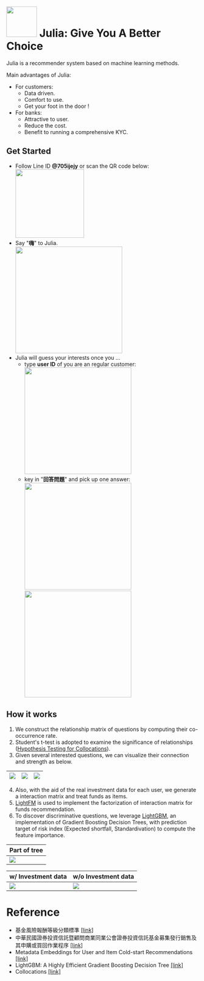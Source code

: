 <img src="https://github.com/thtang/Fintech-Text-Mining-and-Machine-Learning/blob/master/final/visualization/logo2.png" width=80> Julia: Give You A Better Choice
===========
Julia is a recommender system based on machine learning methods.

Main advantages of Julia:
* For customers:
  - Data driven.
  - Comfort to use.
  - Get your foot in the door !
* For banks:
  - Attractive to user.
  - Reduce the cost.
  - Benefit to running a comprehensive KYC.

## Get Started
* Follow Line ID <b>@705ijejy</b> or scan the QR code below: <br><img src="https://github.com/thtang/Fintech-Text-Mining-and-Machine-Learning/blob/master/final/visualization/705ijejy.png" width=180>
* Say "<b>嗨</b>" to Julia. <br><img src="https://github.com/thtang/Fintech-Text-Mining-and-Machine-Learning/blob/master/final/visualization/62375490_339107223430898_7475202257256972288_n.png" width=280>
* Julia will guess your interests once you ...
  - type <b>user ID</b> of you are an regular customer:<br><img src="https://github.com/thtang/Fintech-Text-Mining-and-Machine-Learning/blob/master/final/visualization/62375490_339107223430898_747520225288_n.png" width=280>
  - key in "<b>回答問題</b>" and pick up one answer: <br><img src="https://github.com/thtang/Fintech-Text-Mining-and-Machine-Learning/blob/master/final/visualization/64484645_1028972093973824_6274146208055296000_n.png" width=280>  <img src="https://github.com/thtang/Fintech-Text-Mining-and-Machine-Learning/blob/master/final/visualization/62470169_451843808712758_31400634995768832_n.png" width=280>

## How it works
1. We construct the relationship matrix of questions by computing their co-occurrence rate. 
2. Student's t-test is adopted to examine the significance of relationships ([Hypothesis Testing for Collocations](https://nlp.stanford.edu/fsnlp/promo/colloc.pdf)).
3. Given several interested questions, we can visualize their connection and strength as below.

| <img src="https://github.com/thtang/Fintech-Text-Mining-and-Machine-Learning/blob/master/final/visualization/t_test_vis3.png">  | <img src="https://github.com/thtang/Fintech-Text-Mining-and-Machine-Learning/blob/master/final/visualization/t_test_vis2.png">  |  <img src="https://github.com/thtang/Fintech-Text-Mining-and-Machine-Learning/blob/master/final/visualization/t_test_vis1.png"> |
|---|---|---|

4. Also, with the aid of the real investment data for each user, we generate a interaction matrix and treat funds as items.
5. [LightFM](https://github.com/lyst/lightfm) is used to implement the factorization of interaction matrix for funds recommendation.
6. To discover discriminative questions, we leverage [LightGBM](https://github.com/microsoft/LightGBM), an implementation of Gradient Boosting Decision Trees, with prediction target of risk index (Expected shortfall, Standardivation) to compute the feature importance.

|Part of tree |
|---|
|<img src="https://github.com/thtang/Fintech-Text-Mining-and-Machine-Learning/blob/master/final/visualization/part_of_tree.png">   |

| w/ Investment data  |  w/o Investment data |
|---|---|
|  <img src="https://github.com/thtang/Fintech-Text-Mining-and-Machine-Learning/blob/master/final/visualization/y_weight_feature_importance.png"> | <img src="https://github.com/thtang/Fintech-Text-Mining-and-Machine-Learning/blob/master/final/visualization/y_mean_feature_importance_without_amount.png">  |

# Reference
* 基金風險報酬等級分類標準 [[link]](https://www.moneydj.com/funddj/notes/rrnotes/rrnotes.htm)
* 中華民國證券投資信託暨顧問商業同業公會證券投資信託基金募集發行銷售及其申購或買回作業程序 [[link]](http://www.selaw.com.tw/LawArticle.aspx?LawID=G0101073&ModifyDate=1080328&rng=17)
* Metadata Embeddings for User and Item Cold-start Recommendations [[link]](https://arxiv.org/abs/1507.08439)
* LightGBM: A Highly Efficient Gradient Boosting Decision Tree [[link]](https://papers.nips.cc/paper/6907-lightgbm-a-highly-efficient-gradient-boosting-decision-tree)
* Collocations [[link]](https://nlp.stanford.edu/fsnlp/promo/colloc.pdf)
